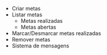 - Criar metas
- Listar metas
    - Metas realizadas
    - Metas abertas
- Marcar/Desmarcar metas realizadas
- Remover metas
- Sistema de mensagens


